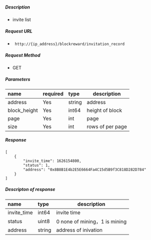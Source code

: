 
    
##### Description

- invite list

##### Request URL
- ` http://{ip_address}/blockreward/invitation_record`
  
##### Request Method
- GET 

##### Parameters

|name|required|type|description|
|:----    |:---|:----- |-----   |
|address |Yes  |string |address   |
|block_height |Yes  |int64 |height of block   |
|page |Yes  |int |page  |
|size |Yes  |int |rows of per page   |

##### Response 

```
[
    {
        "invite_time": 1626154800,
        "status": 1,
        "address": "0x8B8B1E4b2E5E6664Fa4C15d5B9f3C818D282D784"
    }
]
```

##### Descripton of response

|name|type|description|
|:-----  |:-----|-----                           |
|invite_time |int64   |invite time  |
|status |uint8   |0 none of mining，1 is mining  |
|address |string   |address of inivation |








